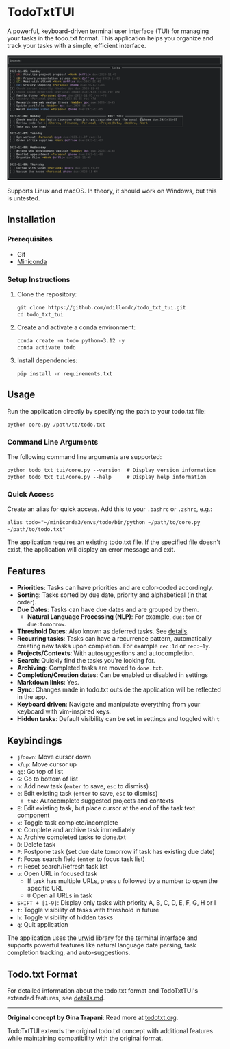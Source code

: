 # TodoTxtTUI

A powerful, keyboard-driven terminal user interface (TUI) for managing your tasks in the todo.txt format. This application helps you organize and track your tasks with a simple, efficient interface.

![Screenshot](img/screenshot.png)

Supports Linux and macOS. In theory, it should work on Windows, but this is untested.

## Installation

### Prerequisites

- Git
- [Miniconda](https://docs.conda.io/en/latest/miniconda.html)

### Setup Instructions

1. Clone the repository:
   ```
   git clone https://github.com/mdillondc/todo_txt_tui.git
   cd todo_txt_tui
   ```

2. Create and activate a conda environment:
   ```
   conda create -n todo python=3.12 -y
   conda activate todo
   ```

3. Install dependencies:
   ```
   pip install -r requirements.txt
   ```

## Usage

Run the application directly by specifying the path to your todo.txt file:

```
python core.py /path/to/todo.txt
```

### Command Line Arguments

The following command line arguments are supported:

```
python todo_txt_tui/core.py --version  # Display version information
python todo_txt_tui/core.py --help     # Display help information
```

### Quick Access

Create an alias for quick access. Add this to your `.bashrc` or `.zshrc`, e.g.:
```
alias todo="~/miniconda3/envs/todo/bin/python ~/path/to/core.py ~/path/to/todo.txt"
```

The application requires an existing todo.txt file. If the specified file doesn't exist, the application will display an error message and exit.

## Features

- **Priorities**: Tasks can have priorities and are color-coded accordingly.
- **Sorting**: Tasks sorted by due date, priority and alphabetical (in that order).
- **Due Dates**: Tasks can have due dates and are grouped by them.
    - **Natural Language Processing (NLP)**: For example, `due:tom` or `due:tomorrow`.
- **Threshold Dates**: Also known as deferred tasks. See [details](details.md#threshold-dates).
- **Recurring tasks**: Tasks can have a recurrence pattern, automatically creating new tasks upon completion. For example `rec:1d` or `rec:+1y`.
- **Projects/Contexts**: With autosuggestions and autocompletion.
- **Search**: Quickly find the tasks you're looking for.
- **Archiving**: Completed tasks are moved to `done.txt`.
- **Completion/Creation dates**: Can be enabled or disabled in settings
- **Markdown links**: Yes.
- **Sync**: Changes made in todo.txt outside the application will be reflected in the app.
- **Keyboard driven**: Navigate and manipulate everything from your keyboard with vim-inspired keys.
- **Hidden tasks**: Default visibility can be set in settings and toggled with `t`

## Keybindings

- `j`/`down`: Move cursor down
- `k`/`up`: Move cursor up
- `gg`: Go top of list
- `G`: Go to bottom of list
- `n`: Add new task (`enter` to save, `esc` to dismiss)
- `e`: Edit existing task (`enter` to save, `esc` to dismiss)
  - `tab`: Autocomplete suggested projects and contexts
- `E`: Edit existing task, but place cursor at the end of the task text component 
- `x`: Toggle task complete/incomplete
- `X`: Complete and archive task immediately
- `A`: Archive completed tasks to done.txt
- `D`: Delete task
- `P`: Postpone task (set due date tomorrow if task has existing due date)
- `f`: Focus search field (`enter` to focus task list)
- `r`: Reset search/Refresh task list
- `u`: Open URL in focused task
    - If task has multiple URLs, press `u` followed by a number to open the specific URL
    - `U` Open all URLs in task
- `SHIFT + [1-9]`: Display only tasks with priority A, B, C, D, E, F, G, H or I
- `t`: Toggle visibility of tasks with threshold in future
- `h`: Toggle visibility of hidden tasks
- `q`: Quit application

The application uses the [urwid](http://urwid.org/) library for the terminal interface and supports powerful features like natural language date parsing, task completion tracking, and auto-suggestions.

## Todo.txt Format

For detailed information about the todo.txt format and TodoTxtTUI's extended features, see [details.md](details.md).

---

**Original concept by Gina Trapani**: Read more at [todotxt.org](http://todotxt.org/).

TodoTxtTUI extends the original todo.txt concept with additional features while maintaining compatibility with the original format.